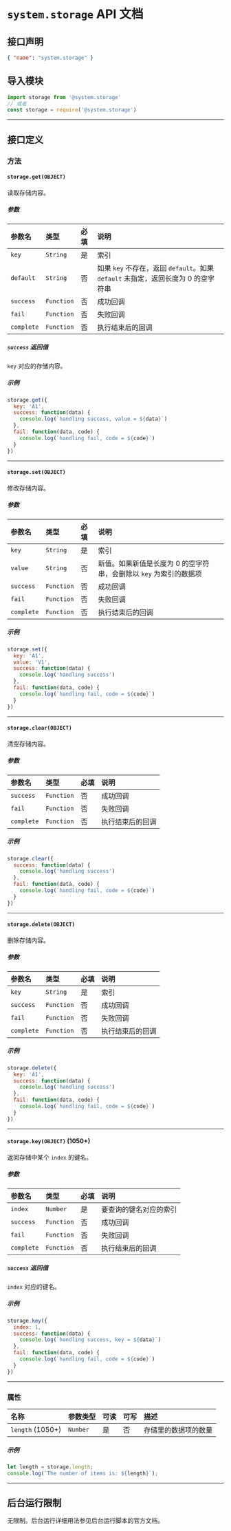 
# `system.storage` API 文档

## 接口声明
```json
{ "name": "system.storage" }
```

## 导入模块
```javascript
import storage from '@system.storage'
// 或者
const storage = require('@system.storage')
```

---

## 接口定义

### 方法

#### `storage.get(OBJECT)`
读取存储内容。

##### 参数
| 参数名 | 类型 | 必填 | 说明 |
| :--- | :--- | :--- | :--- |
| `key` | `String` | 是 | 索引 |
| `default` | `String` | 否 | 如果 `key` 不存在，返回 `default`。如果 `default` 未指定，返回长度为 0 的空字符串 |
| `success` | `Function` | 否 | 成功回调 |
| `fail` | `Function` | 否 | 失败回调 |
| `complete` | `Function` | 否 | 执行结束后的回调 |

##### `success` 返回值
`key` 对应的存储内容。

##### 示例
```javascript
storage.get({
  key: 'A1',
  success: function(data) {
    console.log(`handling success, value = ${data}`)
  },
  fail: function(data, code) {
    console.log(`handling fail, code = ${code}`)
  }
})
```

---

#### `storage.set(OBJECT)`
修改存储内容。

##### 参数
| 参数名 | 类型 | 必填 | 说明 |
| :--- | :--- | :--- | :--- |
| `key` | `String` | 是 | 索引 |
| `value` | `String` | 否 | 新值。如果新值是长度为 0 的空字符串，会删除以 `key` 为索引的数据项 |
| `success` | `Function` | 否 | 成功回调 |
| `fail` | `Function` | 否 | 失败回调 |
| `complete` | `Function` | 否 | 执行结束后的回调 |

##### 示例
```javascript
storage.set({
  key: 'A1',
  value: 'V1',
  success: function(data) {
    console.log('handling success')
  },
  fail: function(data, code) {
    console.log(`handling fail, code = ${code}`)
  }
})
```

---

#### `storage.clear(OBJECT)`
清空存储内容。

##### 参数
| 参数名 | 类型 | 必填 | 说明 |
| :--- | :--- | :--- | :--- |
| `success` | `Function` | 否 | 成功回调 |
| `fail` | `Function` | 否 | 失败回调 |
| `complete` | `Function` | 否 | 执行结束后的回调 |

##### 示例
```javascript
storage.clear({
  success: function(data) {
    console.log('handling success')
  },
  fail: function(data, code) {
    console.log(`handling fail, code = ${code}`)
  }
})
```

---

#### `storage.delete(OBJECT)`
删除存储内容。

##### 参数
| 参数名 | 类型 | 必填 | 说明 |
| :--- | :--- | :--- | :--- |
| `key` | `String` | 是 | 索引 |
| `success` | `Function` | 否 | 成功回调 |
| `fail` | `Function` | 否 | 失败回调 |
| `complete` | `Function` | 否 | 执行结束后的回调 |

##### 示例
```javascript
storage.delete({
  key: 'A1',
  success: function(data) {
    console.log('handling success')
  },
  fail: function(data, code) {
    console.log(`handling fail, code = ${code}`)
  }
})
```

---

#### `storage.key(OBJECT)` (1050+)
返回存储中某个 `index` 的键名。

##### 参数
| 参数名 | 类型 | 必填 | 说明 |
| :--- | :--- | :--- | :--- |
| `index` | `Number` | 是 | 要查询的键名对应的索引 |
| `success` | `Function` | 否 | 成功回调 |
| `fail` | `Function` | 否 | 失败回调 |
| `complete` | `Function` | 否 | 执行结束后的回调 |

##### `success` 返回值
`index` 对应的键名。

##### 示例
```javascript
storage.key({
  index: 1,
  success: function(data) {
    console.log(`handling success, key = ${data}`)
  },
  fail: function(data, code) {
    console.log(`handling fail, code = ${code}`)
  }
})
```

---

### 属性

| 名称 | 参数类型 | 可读 | 可写 | 描述 |
| :--- | :--- | :--- | :--- | :--- |
| `length` (1050+) | `Number` | 是 | 否 | 存储里的数据项的数量 |

##### 示例
```javascript
let length = storage.length;
console.log(`The number of items is: ${length}`);
```

---

## 后台运行限制
无限制。后台运行详细用法参见后台运行脚本的官方文档。
